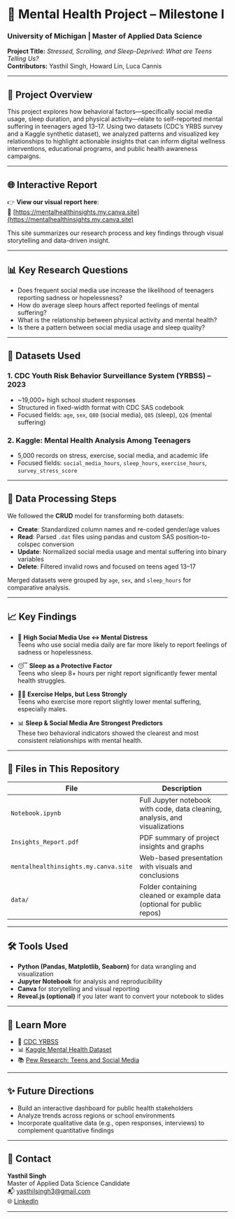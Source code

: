 # 🧠 Mental Health Project – Milestone I

### University of Michigan | Master of Applied Data Science  
**Project Title:** *Stressed, Scrolling, and Sleep-Deprived: What are Teens Telling Us?*  
**Contributors:** Yasthil Singh, Howard Lin, Luca Cannis  

---

## 📌 Project Overview

This project explores how behavioral factors—specifically social media usage, sleep duration, and physical activity—relate to self-reported mental suffering in teenagers aged 13–17. Using two datasets (CDC’s YRBS survey and a Kaggle synthetic dataset), we analyzed patterns and visualized key relationships to highlight actionable insights that can inform digital wellness interventions, educational programs, and public health awareness campaigns.

---

## 🌐 Interactive Report

👉 **View our visual report here**:  
🔗 [https://mentalhealthinsights.my.canva.site](https://mentalhealthinsights.my.canva.site)

This site summarizes our research process and key findings through visual storytelling and data-driven insight.

---

## 📊 Key Research Questions

- Does frequent social media use increase the likelihood of teenagers reporting sadness or hopelessness?
- How do average sleep hours affect reported feelings of mental suffering?
- What is the relationship between physical activity and mental health?
- Is there a pattern between social media usage and sleep quality?

---

## 🧮 Datasets Used

### 1. CDC Youth Risk Behavior Surveillance System (YRBSS) – 2023
- ~19,000+ high school student responses
- Structured in fixed-width format with CDC SAS codebook
- Focused fields: `age`, `sex`, `Q80` (social media), `Q85` (sleep), `Q26` (mental suffering)

### 2. Kaggle: Mental Health Analysis Among Teenagers
- 5,000 records on stress, exercise, social media, and academic life
- Focused fields: `social_media_hours`, `sleep_hours`, `exercise_hours`, `survey_stress_score`

---

## 🧼 Data Processing Steps

We followed the **CRUD** model for transforming both datasets:

- **Create**: Standardized column names and re-coded gender/age values  
- **Read**: Parsed `.dat` files using pandas and custom SAS position-to-colspec conversion  
- **Update**: Normalized social media usage and mental suffering into binary variables  
- **Delete**: Filtered invalid rows and focused on teens aged 13–17  

Merged datasets were grouped by `age`, `sex`, and `sleep_hours` for comparative analysis.

---

## 📈 Key Findings

- 📱 **High Social Media Use ↔ Mental Distress**  
  Teens who use social media daily are far more likely to report feelings of sadness or hopelessness.

- 😴 **Sleep as a Protective Factor**  
  Teens who sleep 8+ hours per night report significantly fewer mental health struggles.

- 🏃‍♂️ **Exercise Helps, but Less Strongly**  
  Teens who exercise more report slightly lower mental suffering, especially males.

- 📊 **Sleep & Social Media Are Strongest Predictors**  
  These two behavioral indicators showed the clearest and most consistent relationships with mental health.

---

## 📎 Files in This Repository

| File | Description |
|------|-------------|
| `Notebook.ipynb` | Full Jupyter notebook with code, data cleaning, analysis, and visualizations |
| `Insights_Report.pdf` | PDF summary of project insights and graphs |
| `mentalhealthinsights.my.canva.site` | Web-based presentation with visuals and conclusions |
| `data/` | Folder containing cleaned or example data (optional for public repos) |

---

## 🛠 Tools Used

- **Python (Pandas, Matplotlib, Seaborn)** for data wrangling and visualization  
- **Jupyter Notebook** for analysis and reproducibility  
- **Canva** for storytelling and visual reporting  
- **Reveal.js (optional)** if you later want to convert your notebook to slides

---

## 🧠 Learn More

- 📄 [CDC YRBSS](https://www.cdc.gov/yrbs/data/index.html)  
- 📊 [Kaggle Mental Health Dataset](https://www.kaggle.com/datasets/aniruddhawankhede/mental-heath-analysis-among-teenagers)  
- 📚 [Pew Research: Teens and Social Media](https://www.pewresearch.org/internet/2025/04/22/teens-social-media-and-mental-health)

---

## ✨ Future Directions

- Build an interactive dashboard for public health stakeholders  
- Analyze trends across regions or school environments  
- Incorporate qualitative data (e.g., open responses, interviews) to complement quantitative findings

---

## 🔗 Contact

**Yasthil Singh**  
Master of Applied Data Science Candidate  
📬 [yasthilsingh3@gmail.com](mailto:yasthilsingh3@gmail.com)  
🌐 [LinkedIn](https://www.linkedin.com/in/yasthilsingh)

---

